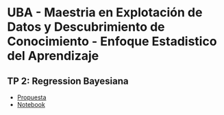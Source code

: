# UBA - Maestria en Explotación de Datos y Descubrimiento de Conocimiento - Enfoque Estadistico del Aprendizaje

## TP 2: Regression Bayesiana

* [Propuesta](https://github.com/magistery-tps/eea-tp2/blob/main/docs/Trabajo%20Final%20-%20Enfoque%20Estadistico%20del%20Aprendizaje%20-%20Marino%20_%20Collado.pdf)
* [Notebook](https://rpubs.com/adrianmarino/eea-tp2)
